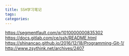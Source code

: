 ```yaml
---
title: SSH学习笔记
tags:
categories:
---
```

https://segmentfault.com/q/1010000000835302
https://docs.gitlab.com/ce/ssh/README.html
https://shinancao.github.io/2016/12/18/Programming-Git-1/
http://www.zsythink.net/archives/2407
